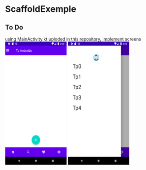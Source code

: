 # ScaffoldExemple
## To Do
using MainActivity.kt uploded in this repository, implement screens  
 <img src="https://github.com/mouniraz/ScaffoldExemple/blob/main/Screenshot_1.png" width="200" height="400" /> 
<img src="https://github.com/mouniraz/ScaffoldExemple/blob/main/Screenshot_2.png" width="200" height="400" />
